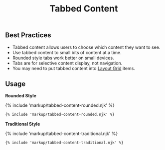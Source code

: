 ﻿---
title: Tabbed Content
summary: Tabs group related content, allowing users to see only what they want to see. 
tags: components
layout: guide
eleventyNavigation:
  key: Tabbed Content
  parent: Components
  order: 290
  excerpt: Tabs group related content, allowing users to see only what they want to see. 
  img: /img/illustrations/illus-tabbed-content.svg
---
 
## Best Practices
- Tabbed content allows users to choose which content they want to see.
- Use tabbed content to small bits of content at a time.
- Rounded style tabs work better on small devices.
- Tabs are for selective content display, not navigation.
- You may need to put tabbed content into [Layout Grid](/foundation/layout-grid/) items.

## Usage
**Rounded Style**

{% include 'markup/tabbed-content-rounded.njk' %}

``` html
{% include 'markup/tabbed-content-rounded.njk' %}
```

**Traditional Style**

{% include 'markup/tabbed-content-traditional.njk' %}

``` html
{% include 'markup/tabbed-content-traditional.njk' %}
```
